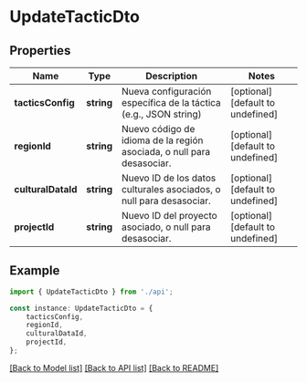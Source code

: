 # UpdateTacticDto


## Properties

Name | Type | Description | Notes
------------ | ------------- | ------------- | -------------
**tacticsConfig** | **string** | Nueva configuración específica de la táctica (e.g., JSON string) | [optional] [default to undefined]
**regionId** | **string** | Nuevo código de idioma de la región asociada, o null para desasociar. | [optional] [default to undefined]
**culturalDataId** | **string** | Nuevo ID de los datos culturales asociados, o null para desasociar. | [optional] [default to undefined]
**projectId** | **string** | Nuevo ID del proyecto asociado, o null para desasociar. | [optional] [default to undefined]

## Example

```typescript
import { UpdateTacticDto } from './api';

const instance: UpdateTacticDto = {
    tacticsConfig,
    regionId,
    culturalDataId,
    projectId,
};
```

[[Back to Model list]](../README.md#documentation-for-models) [[Back to API list]](../README.md#documentation-for-api-endpoints) [[Back to README]](../README.md)
